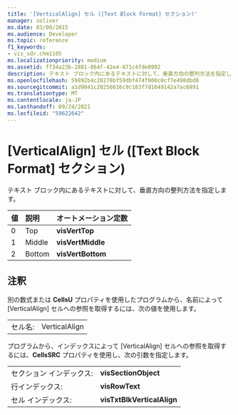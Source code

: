 ```yaml
---
title: '[VerticalAlign] セル ([Text Block Format] セクション)'
manager: soliver
ms.date: 03/09/2015
ms.audience: Developer
ms.topic: reference
f1_keywords:
- vis_sdr.chm1105
ms.localizationpriority: medium
ms.assetid: ff34a23b-2881-864f-42e4-871c4fde0992
description: テキスト ブロック内にあるテキストに対して、垂直方向の整列方法を指定します。
ms.openlocfilehash: 59892b4c28278bf59dbf474f900c0cf7e498dbd8
ms.sourcegitcommit: a1d9041c20256616c9c183f7d1049142a7ac6991
ms.translationtype: MT
ms.contentlocale: ja-JP
ms.lasthandoff: 09/24/2021
ms.locfileid: "59622642"
---
```

# <a name="verticalalign-cell-text-block-format-section"></a>[VerticalAlign] セル ([Text Block Format] セクション)

テキスト ブロック内にあるテキストに対して、垂直方向の整列方法を指定します。
  
|**値**|**説明**|**オートメーション定数**|
|:-----|:-----|:-----|
| 0  <br/> | Top  <br/> |**visVertTop** <br/> |
| 1  <br/> | Middle  <br/> |**visVertMiddle** <br/> |
| 2  <br/> | Bottom  <br/> |**visVertBottom** <br/> |
   
## <a name="remarks"></a>注釈

別の数式または **CellsU** プロパティを使用したプログラムから、名前によって [VerticalAlign] セルへの参照を取得するには、次の値を使用します。 
  
|||
|:-----|:-----|
| セル名:  <br/> | VerticalAlign  <br/> |
   
プログラムから、インデックスによって [VerticalAlign] セルへの参照を取得するには、**CellsSRC** プロパティを使用し、次の引数を指定します。 
  
|||
|:-----|:-----|
| セクション インデックス:  <br/> |**visSectionObject** <br/> |
| 行インデックス:  <br/> |**visRowText** <br/> |
| セル インデックス:  <br/> |**visTxtBlkVerticalAlign** <br/> |
   

